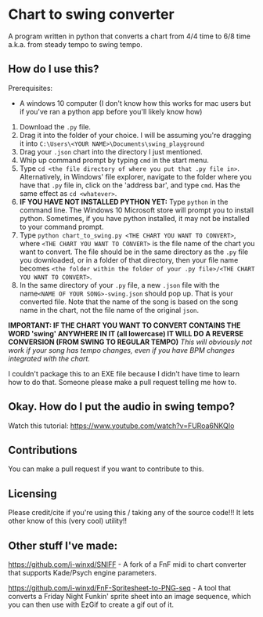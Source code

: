 # Chart to swing converter
A program written in python that converts a chart from 4/4 time to 6/8 time a.k.a. from steady tempo to swing tempo.

## How do I use this?
Prerequisites:
* A windows 10 computer (I don't know how this works for mac users but if you've ran a python app before you'll likely know how)
1. Download the ``.py`` file.
2. Drag it into the folder of your choice. I will be assuming you're dragging it into ``C:\Users\<YOUR NAME>\Documents\swing_playground``
3. Drag your ``.json`` chart into the directory I just mentioned.
4. Whip up command prompt by typing ``cmd`` in the start menu.
5. Type ``cd <the file directory of where you put that .py file in>``. Alternatively, in Windows' file explorer, navigate to the folder where you have that ``.py`` file in, click on the 'address bar', and type ``cmd``. Has the same effect as ``cd <whatever>``.
6. **IF YOU HAVE NOT INSTALLED PYTHON YET:** Type ``python`` in the command line. The Windows 10 Microsoft store will prompt you to install python. Sometimes, if you have python installed, it may not be installed to your command prompt.
7. Type ``python chart_to_swing.py <THE CHART YOU WANT TO CONVERT>``, where ``<THE CHART YOU WANT TO CONVERT>`` is the file name of the chart you want to convert. The file should be in the same directory as the ``.py`` file you downloaded, or in a folder of that directory, then your file name becomes ``<the folder within the folder of your .py file>/<THE CHART YOU WANT TO CONVERT>``.
8. In the same directory of your ``.py`` file, a new ``.json`` file with the name``<NAME OF YOUR SONG>-swing.json`` should pop up. That is your converted file. Note that the name of the song is based on the song name in the chart, not the file name of the original ``json``.

**IMPORTANT: IF THE CHART YOU WANT TO CONVERT CONTAINS THE WORD 'swing' ANYWHERE IN IT (all lowercase) IT WILL DO A REVERSE CONVERSION (FROM SWING TO REGULAR TEMPO)**
*This will obviously not work if your song has tempo changes, even if you have BPM changes integrated with the chart.*

I couldn't package this to an EXE file because I didn't have time to learn how to do that. Someone please make a pull request telling me how to.
## Okay. How do I put the audio in swing tempo?
Watch this tutorial: https://www.youtube.com/watch?v=FURoa6NKQIo

## Contributions
You can make a pull request if you want to contribute to this.

## Licensing
Please credit/cite if you're using this / taking any of the source code!!! It lets other know of this (very cool) utility!!

## Other stuff I've made:
https://github.com/i-winxd/SNIFF - A fork of a FnF midi to chart converter that supports Kade/Psych engine parameters.

https://github.com/i-winxd/FnF-Spritesheet-to-PNG-seq - A tool that converts a Friday Night Funkin' sprite sheet into an image sequence, which you can then use with EzGif to create a gif out of it.
